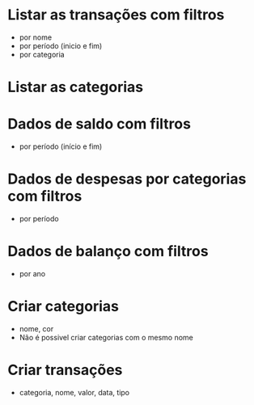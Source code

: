  # Listar as transações com filtros

 - por nome
 - por período (inicio e fim)
 - por categoria

 # Listar as categorias

 # Dados de saldo com filtros

 - por período (início e fim)

 # Dados de despesas por categorias com filtros

 - por período

 # Dados de balanço com filtros

 - por ano

 # Criar categorias

 - nome, cor
 - Não é possivel criar categorias com o mesmo nome

 # Criar transações 

 - categoria, nome, valor, data, tipo